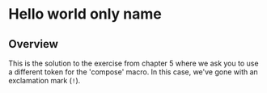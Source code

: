 # Hello world only name 

## Overview

This is the solution to the exercise from chapter 5 where we ask you to use a different token for the 'compose' macro.
In this case, we've gone with an exclamation mark (`!`).
